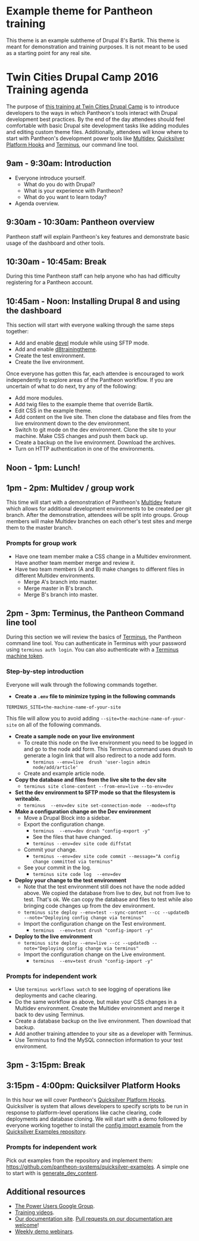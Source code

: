 # Example theme for Pantheon training

This theme is an example subtheme of Drupal 8's Bartik. This theme is meant for demonstration and training purposes. It is not meant to be used as a starting point for any real site.

# Twin Cities Drupal Camp 2016 Training agenda

The purpose of [this training at Twin Cities Drupal Camp](http://2016.tcdrupal.org/trainings/pantheon) is to introduce developers to the ways in which Pantheon's tools interact with Drupal development best practices. By the end of the day attendees should feel comfortable with basic Drupal site development tasks like adding modules and editing custom theme files. Additionally, attendees will know where to start with Pantheon's development power tools like [Multidev], [Quicksilver Platform Hooks] and [Terminus], our command line tool.


## 9am - 9:30am: Introduction

* Everyone introduce yourself.
  * What do you do with Drupal?	
  * What is your experience with Pantheon?
  * What do you want to learn today?
* Agenda overview.

## 9:30am - 10:30am: Pantheon overview

Pantheon staff will explain Pantheon's key features and demonstrate basic usage of the dashboard and other tools.

## 10:30am - 10:45am: Break

During this time Pantheon staff can help anyone who has had difficulty registering for a Pantheon account.

## 10:45am - Noon: Installing Drupal 8 and using the dashboard

This section will start with everyone walking through the same steps together:

* Add and enable [devel] module while using SFTP mode.
* Add and enable [d8trainingtheme].
* Create the test environment.
* Create the live environment.

Once everyone has gotten this far, each attendee is encouraged to work independently to explore areas of the Pantheon workflow. If you are uncertain of what to do next, try any of the following:

* Add more modules.
* Add twig files to the example theme that override Bartik.
* Edit CSS in the example theme.
* Add content on the live site. Then clone the database and files from the live environment down to the dev environment.
* Switch to git mode on the dev environment. Clone the site to your machine. Make CSS changes and push them back up.
* Create a backup on the live environment. Download the archives.
* Turn on HTTP authentication in one of the environments.

## Noon - 1pm: Lunch!


## 1pm - 2pm: Multidev / group work

This time will start with a demonstration of Pantheon's [Multidev] feature which allows for additional development environments to be created per git branch. After the demonstration, attendees will be split into groups. Group members will make Multidev branches on each other's test sites and merge them to the master branch.

### Prompts for group work

* Have one team member make a CSS change in a Multidev environment. Have another team member merge and review it.
* Have two team members (A and B) make changes to different files in different Multidev environments.
  * Merge A's branch into master.
  * Merge master in B's branch.
  * Merge B's branch into master.

## 2pm - 3pm: Terminus, the Pantheon Command line tool

During this section we will review the basics of [Terminus][], the Pantheon command line tool.  You can authenticate in Terminus with your password using `terminus auth login`. You can also authenticate with a [Terminus machine token][terminus token].

### Step-by-step introduction

Everyone will walk through the following commands together.

* **Create a `.env` file to minimize typing in the following commands**

```
TERMINUS_SITE=the-machine-name-of-your-site
```
This file will allow you to avoid adding `--site=the-machine-name-of-your-site` on all of the following commands.

* **Create a sample node on your live environment**
  * To create this node on the live environment you need to be logged in and go to the node add form. This Terminus command uses drush to generate a login link that will also redirect to a node add form.
    * `terminus --env=live  drush 'user-login admin  node/add/article' `
  * Create and example article node.
* **Copy the database and files from the live site to the dev site**
  * `terminus site clone-content --from-env=live --to-env=dev`
* **Set the dev environment to SFTP mode so that the filesystem is writeable.**
  *  `terminus  --env=dev site set-connection-mode  --mode=sftp`
* **Make a configuration change on the Dev environment**
  * Move a Drupal Block into a sidebar.
  * Export the configuration change.
    * `terminus  --env=dev drush "config-export -y"`
    * See the files that have changed.
    * `terminus --env=dev site code diffstat`
  * Commit your change.
    * `terminus --env=dev site code commit --message="A config change committed via terminus"`
  * See your commit in the log.
    * `terminus site code log  --env=dev`
* **Deploy your change to the test environment**
  * Note that the test environment still does not have the node added above. We copied the database from live to dev, but not from live to test. That's ok. We can copy the database and files to test while also bringing code changes up from the dev environment.
  * `terminus site deploy --env=test --sync-content --cc --updatedb --note="Deploying config change via terminus"`
  * Import the configuration change on the Test environment.
    * `terminus  --env=test drush "config-import -y"`
* **Deploy to the live environment**
  * `terminus site deploy --env=live --cc --updatedb --note="Deploying config change via terminus"`
  * Import the configuration change on the Live environment.
    * `terminus  --env=test drush "config-import -y"`


### Prompts for independent work

* Use `terminus workflows watch` to see logging of operations like deployments and cache clearing.
* Do the same workflow as above, but make your CSS changes in a Multidev environment. Create the Multidev environment and merge it back to dev using Terminus.
* Create a database backup on the live environment. Then download that backup.
* Add another training attendee to your site as a developer with Terminus.
* Use Terminus to find the MySQL connection information to your test environment.

## 3pm - 3:15pm: Break

## 3:15pm - 4:00pm: Quicksilver Platform Hooks

In this hour we will cover Pantheon's [Quicksilver Platform Hooks]. Quicksilver is system that allows developers to specify scripts to be run in response to platform-level operations like cache clearing, code deployments and database cloning. We will start with a demo followed by everyone working together to install the [config import example](https://github.com/pantheon-systems/quicksilver-examples/tree/master/drush_config_import) from the [Quicksilver Examples repository].


### Prompts for independent work

Pick out examples from the repository and implement them: https://github.com/pantheon-systems/quicksilver-examples. A simple one to start with is [generate_dev_content].


## Additional resources

* [The Power Users Google Group].
* [Training videos].
* [Our documentation site]. [Pull requests on our documentation are welcome]!
* [Weekly demo webinars].


[this training at DrupalCon New Orleans]: https://www.getfeedback.com/r/Pjwk7DzF
[devel]: https://www.drupal.org/project/devel
[d8trainingtheme]: https://github.com/stevector/d8trainingtheme
[Multidev]: https://pantheon.io/docs/articles/sites/multidev/ 'Environments per branch'
[Quicksilver Platform Hooks]: https://pantheon.io/docs/articles/sites/quicksilver/ 'Respond to platform-level events with Quicksilver'
[Terminus]: http://github.com/pantheon-systems/terminus "The Pantheon command line tool"
[drush]: http://www.drush.org/en/master/ "Drupal's command line tool"
[terminus token]: https://pantheon.io/docs/articles/local/cli/machine-tokens/ "Create a terminus token with your account"
[debugging example]: https://github.com/pantheon-systems/quicksilver-examples/tree/master/debugging_example "Print debugging output to terminus workflows watch"
[Quicksilver Examples repository]: https://github.com/pantheon-systems/quicksilver-examples/tree/master/debugging_example "A GitHub repository of example Quicksilver script."
[generate_dev_content]: https://github.com/pantheon-systems/quicksilver-examples/tree/master/generate_dev_content
[The Power Users Google Group]: https://pantheon.io/docs/articles/power-users/
[Training videos]: https://pantheon.io/essential-training
[Our documentation site]: https://pantheon.io/docs/
[Pull requests on our documentation are welcome]: https://github.com/pantheon-systems/documentation
[Weekly demo webinars]: https://pantheon.io/pantheon-product-demo